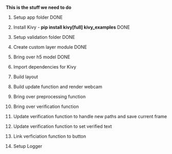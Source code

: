 **This is the stuff we need to do**

1. Setup app folder DONE
2. Install Kivy - **pip install kivy[full] kivy_examples** DONE
3. Setup validation folder DONE
4. Create custom layer module DONE
5. Bring over h5 model DONE

6. Import dependencies for Kivy
7. Build layout
8. Build update function and render webcam 
9. Bring over preprocessing function

10. Bring over verification function
11. Update verification function to handle new paths and save current frame
12. Update verification function to set verified text
13. Link verficiation function to button
14. Setup Logger